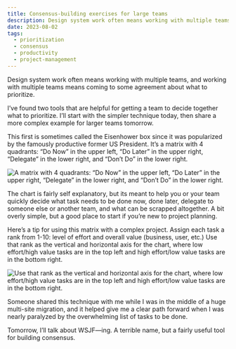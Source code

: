 ```yaml
---
title: Consensus-building exercises for large teams
description: Design system work often means working with multiple teams, and working with multiple teams means coming to some agreement about what to prioritize. 
date: 2023-08-02
tags:
  - prioritization
  - consensus
  - productivity
  - project-management
---
```

Design system work often means working with multiple teams, and working with multiple teams means coming to some agreement about what to prioritize. 

I’ve found two tools that are helpful for getting a team to decide together what to prioritize. I’ll start with the simpler technique today, then share a more complex example for larger teams tomorrow. 

This first is sometimes called the Eisenhower box since it was popularized by the famously productive former US President. It’s a matrix with 4 quadrants: “Do Now” in the upper left, “Do Later” in the upper right, “Delegate” in the lower right, and “Don’t Do” in the lower right.

![A matrix with 4 quadrants: “Do Now” in the upper left, “Do Later” in the upper right, “Delegate” in the lower right, and “Don’t Do” in the lower right.](https://practicaldesignsystems.com/assets/i/post-eisenhower-box.png)

The chart is fairly self explanatory, but its meant to help you or your team quickly decide what task needs to be done now, done later, delegate to someone else or another team, and what can be scrapped altogether. A bit overly simple, but a good place to start if you’re new to project planning.

Here’s a tip for using this matrix with a complex project. Assign each task a rank from 1-10: level of effort and overall value (business, user, etc.)  Use that rank as the vertical and horizontal axis for the chart, where low effort/high value tasks are in the top left and high effort/low value tasks are in the bottom right.

![Use that rank as the vertical and horizontal axis for the chart, where low effort/high value tasks are in the top left and high effort/low value tasks are in the bottom right.](https://practicaldesignsystems.com/assets/i/post-eisenhower-box-2.png)

Someone shared this technique with me while I was in the middle of a huge multi-site migration, and it helped give me a clear path forward when I was nearly paralyzed by the overwhelming list of tasks to be done.

Tomorrow, I’ll talk about WSJF—ing. A terrible name, but a fairly useful tool for building consensus.